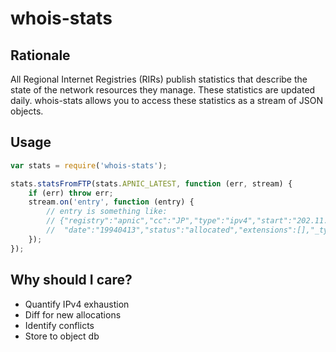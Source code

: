 # whois-stats

## Rationale
All Regional Internet Registries (RIRs) publish statistics that
describe the state of the network resources they manage. These
statistics are updated daily. whois-stats allows you to access
these statistics as a stream of JSON objects.

## Usage

```javascript
var stats = require('whois-stats');

stats.statsFromFTP(stats.APNIC_LATEST, function (err, stream) {
    if (err) throw err;
    stream.on('entry', function (entry) {
        // entry is something like:
        // {"registry":"apnic","cc":"JP","type":"ipv4","start":"202.11.0.0","value":"256",
        //  "date":"19940413","status":"allocated","extensions":[],"_type":"allocation"}
    });
});
```

## Why should I care?
* Quantify IPv4 exhaustion
* Diff for new allocations
* Identify conflicts
* Store to object db
